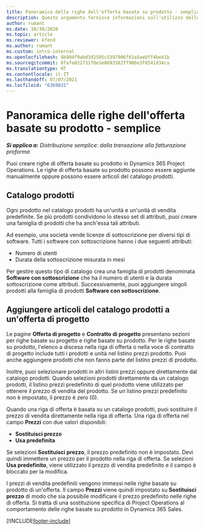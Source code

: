 ```yaml
---
title: Panoramica delle righe dell'offerta basate su prodotto - semplice
description: Questo argomento fornisce informazioni sull'utilizzo delle righe di offerta basate su prodotto.
author: rumant
ms.date: 10/30/2020
ms.topic: article
ms.reviewer: kfend
ms.author: rumant
ms.custom: intro-internal
ms.openlocfilehash: 8b904f9abd3d2505c5397906f63a5ae8ff4be41b
ms.sourcegitcommit: 0fafe022731f0e1e8693382ff906e3f8541d34ca
ms.translationtype: HT
ms.contentlocale: it-IT
ms.lasthandoff: 07/07/2021
ms.locfileid: "6369831"
---
```

# <a name="product-based-quote-lines-overview---lite"></a>Panoramica delle righe dell'offerta basate su prodotto - semplice

_**Si applica a:** Distribuzione semplice: dalla transazione alla fatturazione proforma_

Puoi creare righe di offerta basate su prodotto in Dynamics 365 Project Operations. Le righe di offerta basate su prodotto possono essere aggiunte manualmente oppure possono essere articoli del catalogo prodotti.

## <a name="product-catalog"></a>Catalogo prodotti

Ogni prodotto nel catalogo prodotti ha un'unità e un'unità di vendita predefinite. Se più prodotti condividono lo stesso set di attributi, puoi creare una famiglia di prodotti che ha anch'essa tali attributi. 

Ad esempio, una società vende licenze di sottoscrizione per diversi tipi di software. Tutti i software con sottoscrizione hanno i due seguenti attributi:

- Numero di utenti
- Durata della sottoscrizione misurata in mesi

Per gestire questo tipo di catalogo crea una famiglia di prodotti denominata **Software con sottoscrizione** che ha il numero di utenti e la durata sottoscrizione come attributi. Successivamente, puoi aggiungere singoli prodotti alla famiglia di prodotti **Software con sottoscrizione**.

## <a name="add-product-catalog-items-to-a-project-quote"></a>Aggiungere articoli del catalogo prodotti a un'offerta di progetto

Le pagine **Offerta di progetto** e **Contratto di progetto** presentano sezioni per righe basate su progetto e righe basate su prodotto. Per le righe basate su prodotto, l'elenco a discesa nella riga di offerta o nella voce di contratto di progetto include tutti i prodotti e unità nel listino prezzi prodotto. Puoi anche aggiungere prodotti che non fanno parte del listino prezzi di prodotto.

Inoltre, puoi selezionare prodotti in altri listini prezzi oppure direttamente dal catalogo prodotti. Quando selezioni prodotti direttamente da un catalogo prodotti, il listino prezzi predefinito di quel prodotto viene utilizzato per ottenere il prezzo di vendita del prodotto. Se un listino prezzi predefinito non è impostato, il prezzo è zero (0).

Quando una riga di offerta è basata su un catalogo prodotti, puoi sostituire il prezzo di vendita direttamente nella riga di offerta. Una riga di offerta nel campo **Prezzi** con due valori disponibili:

- **Sostituisci prezzo**
- **Usa predefinita**

Se selezioni **Sostituisci prezzo**, il prezzo predefinito non è impostato. Devi quindi immettere un prezzo per il prodotto nella riga di offerta. Se selezioni **Usa predefinito**, viene utilizzato il prezzo di vendita predefinito e il campo è bloccato per la modifica.

I prezzi di vendita predefiniti vengono immessi nelle righe basate su prodotto di un'offerta. Il campo **Prezzi** viene quindi impostato su **Sostituisci prezzo** di modo che sia possibile modificare il prezzo predefinito nelle righe di offerta. Si tratta di una sostituzione specifica di Project Operations al comportamento delle righe basate su prodotto in Dynamics 365 Sales.


[!INCLUDE[footer-include](../../includes/footer-banner.md)]